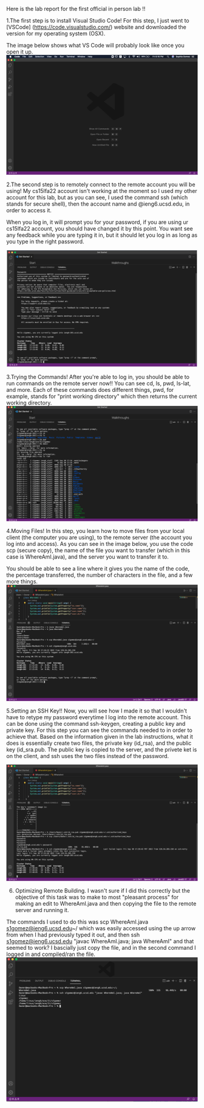 Here is the lab report for the first official in person lab !!

1.The first step is to install Visual Studio Code! For this step, I just went to [VSCode] (https://code.visualstudio.com/) website and downloaded the version for my operating system (OSX).

The image below shows what VS Code will probably look like once you open it up. 
![Image](week-1-6.png)


2.The second step is to remotely connect to the remote account you will be using! My cs15lfa22 account isn't working at the moment so I used my other account for this lab, but as you can see, I used the command ssh (which stands for secure shell), then the account name and @ieng6.ucsd.edu, in order to access it. 

When you log in, it will prompt you for your password, if you are using ur cs15lfa22 account, you should have changed it by this point. You want see any feedback while you are typing it in, but it should let you log in as long as you type in the right password. 

![Image](week-1-1.png)

3.Trying the Commands! After you're able to log in, you should be able to run commands on the remote server now!! You can see cd, ls, pwd, ls-lat, and more. Each of these commands does different things, pwd, for example, stands for "print working directory" which then returns the current working directory.
![Image](week-1-2.png)

4.Moving Files! In this step, you learn how to move files from your local client (the computer you are using), to the remote server (the account you log into and access). As you can see in the image below, you use the code scp (secure copy), the name of the file you want to transfer (which in this case is WhereAmI.java), and the server you want to transfer it to. 

You should be able to see a line where it gives you the name of the code, the percentage transferred, the number of characters in the file, and a few more things. 
![Image](week-1-3.png)

5.Setting an SSH Key!! Now, you will see how I made it so that I wouldn't have to retype my password everytime I log into the remote account. This can be done using the command ssh-keygen, creating a public key and private key. For this step you can see the commands needed to in order to achieve that. Based on the information given in the lab instructions, what it does is essentially create two files, the private key (id_rsa), and the public key (id_sra.pub. The public key is copied to the server, and the privete ket is on the client, and ssh uses the two files instead of the password. 

![Image](week-1-4.png)

6. Optimizing Remote Building. I wasn't sure if I did this correctly but the objective of this task was to make to most "pleasant process" for making an edit to WhereAmI.java and then copying the file to the remote server and running it. 

The commands I used to do this was scp WhereAmI.java s1gomez@ieng6.ucsd.edu~/ which was easily accessed using the up arrow from when I had previously typed it out, and then ssh s1gomez@ieng6.ucsd.edu "javac WhereAmI.java; java WhereAmI" and that seemed to work? I bascially just copy the file, and in the second command I logged in and compiled/ran the file.
![Image](week-1-7.png)
